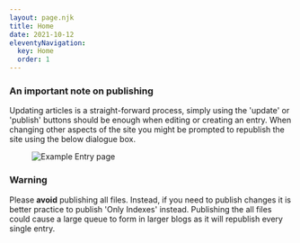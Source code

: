```yaml
---
layout: page.njk
title: Home
date: 2021-10-12
eleventyNavigation:
  key: Home
  order: 1
---
```


### An important note on publishing

Updating articles is a straight-forward process, simply using the 'update' or 'publish' buttons should be enough when editing or creating an entry. When changing other aspects of the site you might be prompted to republish the site using the below dialogue box.

<figure>
  <img src="{{ site.baseurl }}/assets/images/screenshots/publish-dialogue.png" alt="Example Entry page">
</figure>

<div class="warning">
  <h3>Warning</h3>
  <p>Please <strong>avoid</strong> publishing all files. Instead, if you need to publish changes it is better practice to publish 'Only Indexes' instead. Publishing the all files could cause a large queue to form in larger blogs as it will republish every single entry.</p>
</div>